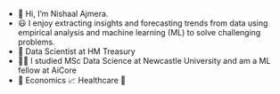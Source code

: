 - 👋 Hi, I’m Nishaal Ajmera. 
- 😃  I enjoy extracting insights and forecasting trends from data using empirical analysis and machine learning (ML) to solve challenging problems.  
- 💼 Data Scientist at HM Treasury
- :man_student: I studied MSc Data Science at Newcastle University and am a ML fellow at AiCore
- 🤔 Economics 📈 Healthcare 🏥


<!---
nishaalajmera/nishaalajmera is a ✨ special ✨ repository because its `README.md` (this file) appears on your GitHub profile.
You can click the Preview link to take a look at your changes.
--->
